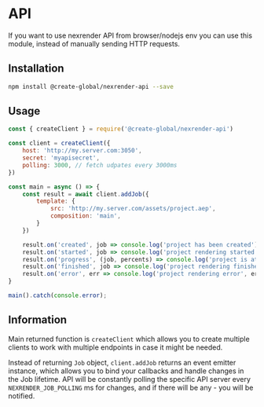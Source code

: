 # API

If you want to use nexrender API from browser/nodejs env you can use this module, instead of manually sending HTTP requests.

## Installation

```sh
npm install @create-global/nexrender-api --save
```

## Usage

```js
const { createClient } = require('@create-global/nexrender-api')

const client = createClient({
    host: 'http://my.server.com:3050',
    secret: 'myapisecret',
    polling: 3000, // fetch udpates every 3000ms
})

const main = async () => {
    const result = await client.addJob({
        template: {
            src: 'http://my.server.com/assets/project.aep',
            composition: 'main',
        }
    })

    result.on('created', job => console.log('project has been created'))
    result.on('started', job => console.log('project rendering started'))
    result.on('progress', (job, percents) => console.log('project is at: ' + percents + '%'))
    result.on('finished', job => console.log('project rendering finished'))
    result.on('error', err => console.log('project rendering error', err))
}

main().catch(console.error);
```

## Information

Main returned function is `createClient` which allows you to create multiple clients to work with multiple endpoints in case it might be needed.

Instead of returning `Job` object, `client.addJob` returns an event emitter instance, which allows you to bind your callbacks
and handle changes in the Job lifetime. API will be constantly polling the specific API server every `NEXRENDER_JOB_POLLING` ms for changes, and if there will be any - you will be notified.

